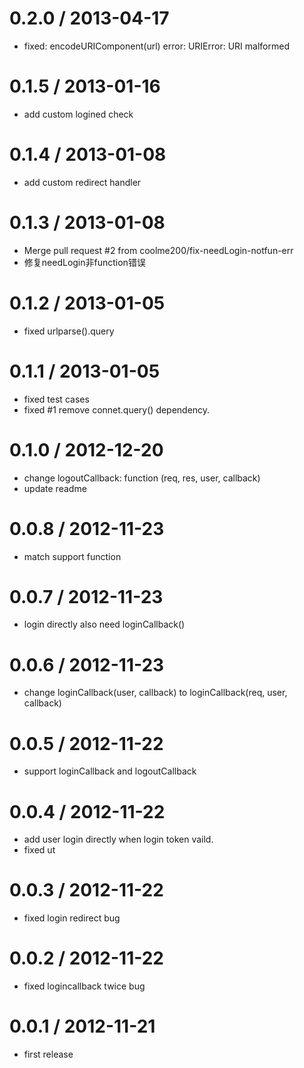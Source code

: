 
0.2.0 / 2013-04-17 
==================

  * fixed: encodeURIComponent(url) error: URIError: URI malformed

0.1.5 / 2013-01-16 
==================

  * add custom logined check

0.1.4 / 2013-01-08 
==================

  * add custom redirect handler

0.1.3 / 2013-01-08 
==================

  * Merge pull request #2 from coolme200/fix-needLogin-notfun-err
  * 修复needLogin非function错误

0.1.2 / 2013-01-05 
==================

  * fixed urlparse().query

0.1.1 / 2013-01-05 
==================

  * fixed test cases
  * fixed #1 remove connet.query() dependency.

0.1.0 / 2012-12-20 
==================

  * change logoutCallback: function (req, res, user, callback)
  * update readme

0.0.8 / 2012-11-23 
==================

  * match support function

0.0.7 / 2012-11-23 
==================

  * login directly also need loginCallback()

0.0.6 / 2012-11-23 
==================

  * change loginCallback(user, callback) to loginCallback(req, user, callback)

0.0.5 / 2012-11-22 
==================

  * support loginCallback and logoutCallback

0.0.4 / 2012-11-22 
==================

  * add user login directly when login token vaild.
  * fixed ut

0.0.3 / 2012-11-22 
==================

  * fixed login redirect bug

0.0.2 / 2012-11-22 
==================

  * fixed logincallback twice bug

0.0.1 / 2012-11-21 
==================

  * first release
